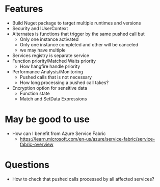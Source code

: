 ﻿# Features
* Build Nuget package to target multiple runtimes and versions
* Security and IUserContext
* Alternates is functions that trigger by the same pushed call but
	* Only one instance activated
	* Only one instance completed and other will be canceled
	* we may have multiple 
* Services registry is separate service
* Function priority/Matched Waits priority
	* How hangfire handle priority
* Performance Analysis/Monitoring
	* Pushed calls that is not necessary
	* How long processing a pushed call takes?
* Encryption option for sensitive data
	* Function state
	* Match and SetData Expressions


# May be good to use
* How can I benefit from Azure Service Fabric
	* https://learn.microsoft.com/en-us/azure/service-fabric/service-fabric-overview


# Questions
* How to check that pushed calls processed by all affected services?

